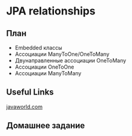 # JPA relationships

## План

* Embedded классы
* Ассоциации ManyToOne/OneToMany
* Двунаправленные ассоциации OneToMany
* Ассоциации OneToOne
* Ассоциации ManyToMany

## Useful Links

[javaworld.com](http://www.javaworld.com/article/2077819/java-se/understanding-jpa-part-2-relationships-the-jpa-way.html)

## Домашнее задание


